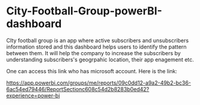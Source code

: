 # City-Football-Group-powerBI-dashboard
CIty football group is an app where active subscribers and unsubscribers information stored and this dashboard helps users to identify the pattern between them. It will help the company to increase the subscribers by understanding subscribers's geogrpahic location, their app enagement etc.

One can access this link who has microsoft account. Here is the link:

https://app.powerbi.com/groups/me/reports/09c0dd12-a9a2-49b2-bc36-6ac54ed79446/ReportSectionc608c54d2b8283b0ed42?experience=power-bi

